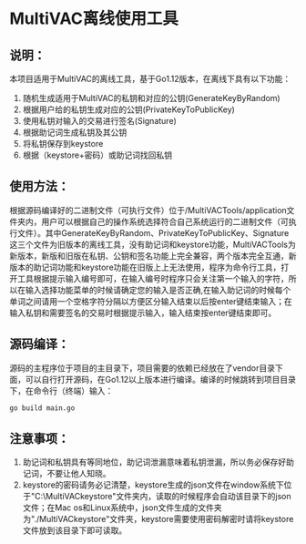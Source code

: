 # MultiVAC离线使用工具

## 说明：

本项目适用于MultiVAC的离线工具，基于Go1.12版本，在离线下具有以下功能：

1. 随机生成适用于MultiVAC的私钥和对应的公钥(GenerateKeyByRandom)
2. 根据用户给的私钥生成对应的公钥(PrivateKeyToPublicKey)
3. 使用私钥对输入的交易进行签名(Signature)
4. 根据助记词生成私钥及其公钥
5. 将私钥保存到keystore
6. 根据（keystore+密码）或助记词找回私钥

## 使用方法：

根据源码编译好的二进制文件（可执行文件）位于/MultiVACTools/application文件夹内，用户可以根据自己的操作系统选择符合自己系统运行的二进制文件（可执行文件）。其中GenerateKeyByRandom、PrivateKeyToPublicKey、Signature这三个文件为旧版本的离线工具，没有助记词和keystore功能，MultiVACTools为新版本，新版和旧版在私钥、公钥和签名功能上完全兼容，两个版本完全互通，新版本的助记词功能和keystore功能在旧版上上无法使用，程序为命令行工具，打开工具根据提示输入编号即可，在输入编号时程序只会关注第一个输入的字符，所以在输入选择功能菜单的时候请确定您的输入是否正确,在输入助记词的时候每个单词之间请用一个空格字符分隔以方便区分输入结束以后按enter键结束输入；在输入私钥和需要签名的交易时根据提示输入，输入结束按enter键结束即可。 

## 源码编译：

源码的主程序位于项目的主目录下，项目需要的依赖已经放在了vendor目录下面，可以自行打开源码，在Go1.12以上版本进行编译。编译的时候跳转到项目目录下，在命令行（终端）输入：

```bash
go build main.go
```

## 注意事项：

1. 助记词和私钥具有等同地位，助记词泄漏意味着私钥泄漏，所以务必保存好助记词，不要让他人知晓。
2. keystore的密码请务必记清楚，keystore生成的json文件在window系统下位于"C:\MultiVACkeystore"文件夹内，读取的时候程序会自动该目录下的json文件；在Mac os和Linux系统中，json文件生成的文件夹为"./MultiVACkeystore"文件夹，keystore需要使用密码解密时请将keystore文件放到该目录下即可读取。
